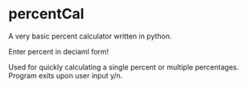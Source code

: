 # percentCal
A very basic percent calculator written in python.

Enter percent in deciaml form!

Used for quickly calculating a single percent or multiple percentages.
Program exits upon user input y/n. 
